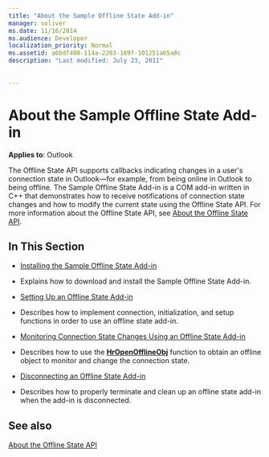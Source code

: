 ```yaml
---
title: "About the Sample Offline State Add-in"
manager: soliver
ms.date: 11/16/2014
ms.audience: Developer
localization_priority: Normal
ms.assetid: a6bdf408-114a-2203-189f-101251a65a8c
description: "Last modified: July 23, 2011"
 
 
---
```


# About the Sample Offline State Add-in

  
  
**Applies to**: Outlook 
  
The Offline State API supports callbacks indicating changes in a user's connection state in Outlook—for example, from being online in Outlook to being offline. The Sample Offline State Add-in is a COM add-in written in C++ that demonstrates how to receive notifications of connection state changes and how to modify the current state using the Offline State API. For more information about the Offline State API, see [About the Offline State API](about-the-offline-state-api.md).
  
## In This Section

- [Installing the Sample Offline State Add-in](installing-the-sample-offline-state-add-in.md)
    
- Explains how to download and install the Sample Offline State Add-in.
    
- [Setting Up an Offline State Add-in](setting-up-an-offline-state-add-in.md)
    
- Describes how to implement connection, initialization, and setup functions in order to use an offline state add-in.
    
- [Monitoring Connection State Changes Using an Offline State Add-in](monitoring-connection-state-changes-using-an-offline-state-add-in.md)
    
- Describes how to use the **[HrOpenOfflineObj](hropenofflineobj.md)** function to obtain an offline object to monitor and change the connection state. 
    
- [Disconnecting an Offline State Add-in](disconnecting-an-offline-state-add-in.md)
    
- Describes how to properly terminate and clean up an offline state add-in when the add-in is disconnected.
    
## See also



[About the Offline State API](about-the-offline-state-api.md)

